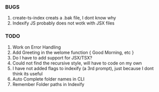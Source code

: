 ### BUGS
1) create-ts-index creats a .bak file, I dont know why
2) Indexify JS probably does not wotk with JSX files

### TODO
1) Work on Error Handling
3) Add Greeting in the welome function { Good Morning, etc }
4) Do I have to add support for JSX/TSX?
5) Could not find the recursive style, will have to code on my own
6) I have not added flags to indexify (a 3rd prompt), just because I dont think its useful
7) Auto Complete folder names in CLI
8) Remember Folder paths in Indexify